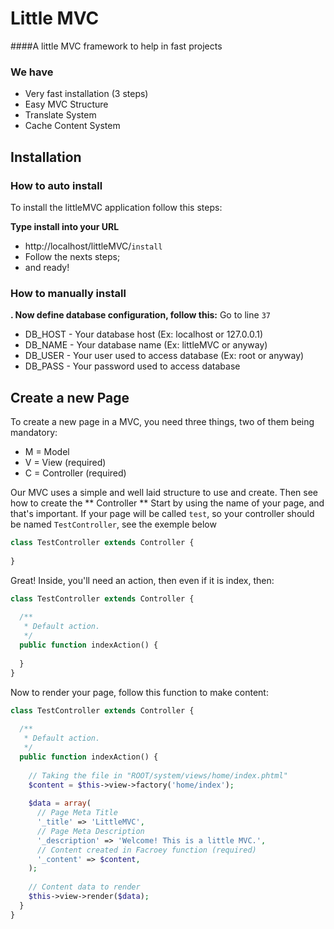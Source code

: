 # Little MVC

####A little MVC framework to help in fast projects

### We have
* Very fast installation (3 steps)
* Easy MVC Structure
* Translate System
* Cache Content System

## Installation

### How to auto install
To install the littleMVC application follow this steps:

**Type install into your URL**
* http://localhost/littleMVC/```install``` 
* Follow the nexts steps;
* and ready!

### How to manually install

**. Now define database configuration, follow this:**
Go to line ```37```
* DB_HOST - Your database host (Ex: localhost or 127.0.0.1)
* DB_NAME - Your database name (Ex: littleMVC or anyway)
* DB_USER - Your user used to access database (Ex: root or anyway)
* DB_PASS - Your password used to access database

## Create a new Page
To create a new page in a MVC, you need three things, two of them being mandatory:
* M = Model
* V = View (required)
* C = Controller (required)

Our MVC uses a simple and well laid structure to use and create. Then see how to create the ** Controller **
Start by using the name of your page, and that's important.
If your page will be called ```test```, so your controller should be named ```TestController```, see the exemple below
```php
class TestController extends Controller {
  
}
```

Great! Inside, you'll need an action, then even if it is index, then:
```php
class TestController extends Controller {
  
  /**
   * Default action.
   */
  public function indexAction() {
  
  }
}
```

Now to render your page, follow this function to make content:

```php
class TestController extends Controller {
  
  /**
   * Default action.
   */
  public function indexAction() {
    
    // Taking the file in "ROOT/system/views/home/index.phtml"
    $content = $this->view->factory('home/index');
    
    $data = array(
      // Page Meta Title
      '_title' => 'LittleMVC', 
      // Page Meta Description
      '_description' => 'Welcome! This is a little MVC.',
      // Content created in Facroey function (required)
      '_content' => $content, 
    );
    
    // Content data to render
    $this->view->render($data);
  }
}
```

